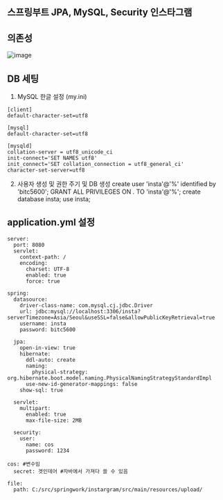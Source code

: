 ## 스프링부트 JPA, MySQL, Security 인스타그램

## 의존성

![image](https://user-images.githubusercontent.com/62128942/90703489-e3b75180-e2c8-11ea-95ae-d60e6fd6da9d.png)

## DB 세팅

1. MySQL 한글 설정 (my.ini)

```
[client]
default-character-set=utf8

[mysql]
default-character-set=utf8

[mysqld]
collation-server = utf8_unicode_ci
init-connect='SET NAMES utf8'
init_connect='SET collation_connection = utf8_general_ci'
character-set-server=utf8

```

2. 사용자 생성 및 권한 주기 및 DB 생성
   create user 'insta'@'%' identified by 'bitc5600';
   GRANT ALL PRIVILEGES ON _._ TO 'insta'@'%';
   create database insta;
   use insta;

## application.yml 설정

```
server:
  port: 8080
  servlet:
    context-path: /
    encoding:
      charset: UTF-8
      enabled: true
      force: true

spring:
  datasource:
    driver-class-name: com.mysql.cj.jdbc.Driver
    url: jdbc:mysql://localhost:3306/insta?serverTimezone=Asia/Seoul&useSSL=false&allowPublicKeyRetrieval=true
    username: insta
    password: bitc5600

  jpa:
    open-in-view: true
    hibernate:
      ddl-auto: create
      naming:
        physical-strategy: org.hibernate.boot.model.naming.PhysicalNamingStrategyStandardImpl
      use-new-id-generator-mappings: false
    show-sql: true

  servlet:
    multipart:
      enabled: true
      max-file-size: 2MB

  security:
    user:
      name: cos
      password: 1234

cos: #변수임
  secret: 겟인데어 #자바에서 가져다 쓸 수 있음

file:
  path: C:/src/springwork/instargram/src/main/resources/upload/

```

